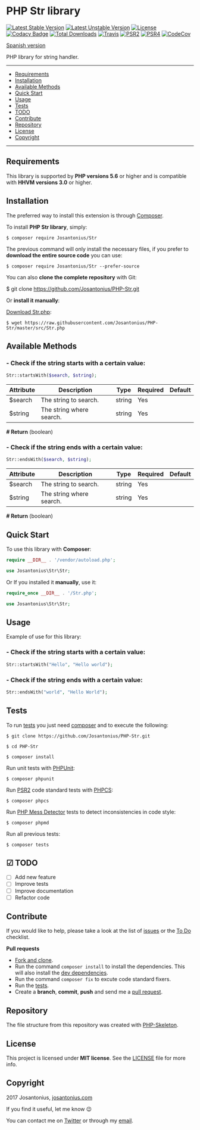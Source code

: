 # PHP Str library

[![Latest Stable Version](https://poser.pugx.org/josantonius/Str/v/stable)](https://packagist.org/packages/josantonius/Str) [![Latest Unstable Version](https://poser.pugx.org/josantonius/Str/v/unstable)](https://packagist.org/packages/josantonius/Str) [![License](https://poser.pugx.org/josantonius/Str/license)](LICENSE) [![Codacy Badge](https://api.codacy.com/project/badge/Grade/76e18fe6d1d74138be3e5bb76daf6127)](https://www.codacy.com/app/Josantonius/PHP-Str?utm_source=github.com&amp;utm_medium=referral&amp;utm_content=Josantonius/PHP-Str&amp;utm_campaign=Badge_Grade) [![Total Downloads](https://poser.pugx.org/josantonius/Str/downloads)](https://packagist.org/packages/josantonius/Str) [![Travis](https://travis-ci.org/Josantonius/PHP-Str.svg)](https://travis-ci.org/Josantonius/PHP-Str) [![PSR2](https://img.shields.io/badge/PSR-2-1abc9c.svg)](http://www.php-fig.org/psr/psr-2/) [![PSR4](https://img.shields.io/badge/PSR-4-9b59b6.svg)](http://www.php-fig.org/psr/psr-4/) [![CodeCov](https://codecov.io/gh/Josantonius/PHP-Str/branch/master/graph/badge.svg)](https://codecov.io/gh/Josantonius/PHP-Str)

[Spanish version](README-ES.md)

PHP library for string handler.

---

- [Requirements](#requirements)
- [Installation](#installation)
- [Available Methods](#available-methods)
- [Quick Start](#quick-start)
- [Usage](#usage)
- [Tests](#tests)
- [TODO](#-todo)
- [Contribute](#contribute)
- [Repository](#repository)
- [License](#license)
- [Copyright](#copyright)

---

## Requirements

This library is supported by **PHP versions 5.6** or higher and is compatible with **HHVM versions 3.0** or higher.

## Installation

The preferred way to install this extension is through [Composer](http://getcomposer.org/download/).

To install **PHP Str library**, simply:

    $ composer require Josantonius/Str

The previous command will only install the necessary files, if you prefer to **download the entire source code** you can use:

    $ composer require Josantonius/Str --prefer-source

You can also **clone the complete repository** with Git:

  $ git clone https://github.com/Josantonius/PHP-Str.git

Or **install it manually**:

[Download Str.php](https://raw.githubusercontent.com/Josantonius/PHP-Str/master/src/Str.php):

    $ wget https://raw.githubusercontent.com/Josantonius/PHP-Str/master/src/Str.php

## Available Methods

### - Check if the string starts with a certain value:

```php
Str::startsWith($search, $string);
```

| Attribute | Description | Type | Required | Default
| --- | --- | --- | --- | --- |
| $search | The string to search. | string | Yes | |
| $string | The string where search. | string | Yes | |

**# Return** (boolean)

### - Check if the string ends with a certain value:

```php
Str::endsWith($search, $string);
```

| Attribute | Description | Type | Required | Default
| --- | --- | --- | --- | --- |
| $search | The string to search. | string | Yes | |
| $string | The string where search. | string | Yes | |

**# Return** (boolean)

## Quick Start

To use this library with **Composer**:

```php
require __DIR__ . '/vendor/autoload.php';

use Josantonius\Str\Str;
```

Or If you installed it **manually**, use it:

```php
require_once __DIR__ . '/Str.php';

use Josantonius\Str\Str;
```

## Usage

Example of use for this library:

### - Check if the string starts with a certain value:

```php
Str::startsWith("Hello", "Hello world");
```

### - Check if the string ends with a certain value:

```php
Str::endsWith("world", "Hello World");
```

## Tests 

To run [tests](tests) you just need [composer](http://getcomposer.org/download/) and to execute the following:

    $ git clone https://github.com/Josantonius/PHP-Str.git
    
    $ cd PHP-Str

    $ composer install

Run unit tests with [PHPUnit](https://phpunit.de/):

    $ composer phpunit

Run [PSR2](http://www.php-fig.org/psr/psr-2/) code standard tests with [PHPCS](https://github.com/squizlabs/PHP_CodeSniffer):

    $ composer phpcs

Run [PHP Mess Detector](https://phpmd.org/) tests to detect inconsistencies in code style:

    $ composer phpmd

Run all previous tests:

    $ composer tests

## ☑ TODO

- [ ] Add new feature
- [ ] Improve tests
- [ ] Improve documentation
- [ ] Refactor code

## Contribute

If you would like to help, please take a look at the list of
[issues](https://github.com/Josantonius/PHP-Str/issues) or the [To Do](#-todo) checklist.

**Pull requests**

* [Fork and clone](https://help.github.com/articles/fork-a-repo).
* Run the command `composer install` to install the dependencies.
  This will also install the [dev dependencies](https://getcomposer.org/doc/03-cli.md#install).
* Run the command `composer fix` to excute code standard fixers.
* Run the [tests](#tests).
* Create a **branch**, **commit**, **push** and send me a
  [pull request](https://help.github.com/articles/using-pull-requests).

## Repository

The file structure from this repository was created with [PHP-Skeleton](https://github.com/Josantonius/PHP-Skeleton).

## License

This project is licensed under **MIT license**. See the [LICENSE](LICENSE) file for more info.

## Copyright

2017 Josantonius, [josantonius.com](https://josantonius.com/)

If you find it useful, let me know :wink:

You can contact me on [Twitter](https://twitter.com/Josantonius) or through my [email](mailto:hello@josantonius.com).